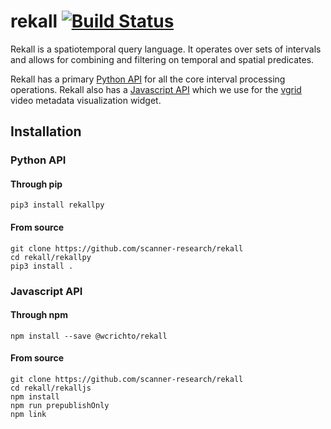 # rekall [![Build Status](https://travis-ci.org/scanner-research/rekall.svg?branch=master)](https://travis-ci.org/scanner-research/rekall)
Rekall is a spatiotemporal query language. It operates over sets of intervals and allows for combining and filtering on temporal and spatial predicates.

Rekall has a primary [Python API](https://github.com/scanner-research/rekall/tree/master/rekallpy) for all the core interval processing operations. Rekall also has a [Javascript API](https://github.com/scanner-research/rekall/tree/master/rekalljs) which we use for the [vgrid](https://github.com/scanner-research/vgrid) video metadata visualization widget.

## Installation

### Python API

#### Through pip

```
pip3 install rekallpy
```

#### From source

```
git clone https://github.com/scanner-research/rekall
cd rekall/rekallpy
pip3 install .
```

### Javascript API

#### Through npm

```
npm install --save @wcrichto/rekall
```

#### From source

```
git clone https://github.com/scanner-research/rekall
cd rekall/rekalljs
npm install
npm run prepublishOnly
npm link
```
